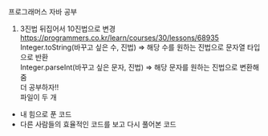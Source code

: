 프로그래머스 자바 공부  
1. 3진법 뒤집어서 10진법으로 변경  
https://programmers.co.kr/learn/courses/30/lessons/68935  
Integer.toString(바꾸고 싶은 수, 진법) ⇒ 해당 수를 원하는 진법으로 문자열 타입으로 반환  
Integer.parseInt(바꾸고 싶은 문자, 진법) ⇒ 해당 문자를 원하는 진법으로 변환해줌  
더 공부하자!!  
  파일이 두 개
  - 내 힘으로 푼 코드
  - 다른 사람들의 효율적인 코드를 보고 다시 풀어본 코드
